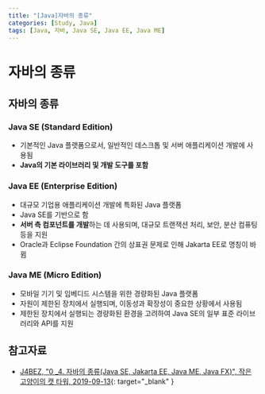 ```yaml
---
title: "[Java]자바의 종류"
categories: [Study, Java]
tags: [Java, 자바, Java SE, Java EE, Java ME]
---
```


# 자바의 종류

## 자바의 종류

### Java SE (Standard Edition)

- 기본적인 Java 플랫폼으로서, 일반적인 데스크톱 및 서버 애플리케이션 개발에 사용됨
- **Java의 기본 라이브러리 및 개발 도구를 포함**

### Java EE (Enterprise Edition)

- 대규모 기업용 애플리케이션 개발에 특화된 Java 플랫폼
- Java SE를 기반으로 함
- **서버 측 컴포넌트를 개발**하는 데 사용되며, 대규모 트랜잭션 처리, 보안, 분산 컴퓨팅 등을 지원
-  Oracle과 Eclipse Foundation 간의 상표권 문제로 인해 Jakarta EE로 명칭이 바뀜

### Java ME (Micro Edition)

- 모바일 기기 및 임베디드 시스템을 위한 경량화된 Java 플랫폼
- 자원이 제한된 장치에서 실행되며, 이동성과 확장성이 중요한 상황에서 사용됨
- 제한된 장치에서 실행되는 경량화된 환경을 고려하여 Java SE의 일부 표준 라이브러리와 API를 지원

## 참고자료

- [J4BEZ, "0 _4. 자바의 종류(Java SE, Jakarta EE, Java ME, Java FX)", 작은 고양이의 캣 타워, 2019-09-13](https://j4bez.tistory.com/13){: target="_blank" }